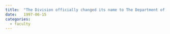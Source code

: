 ```yaml
---
title:  "The Division officially changed its name to The Department of Environmental Science and Policy (DESP)."
date:   1997-06-15
categories:
  - faculty
---
```

